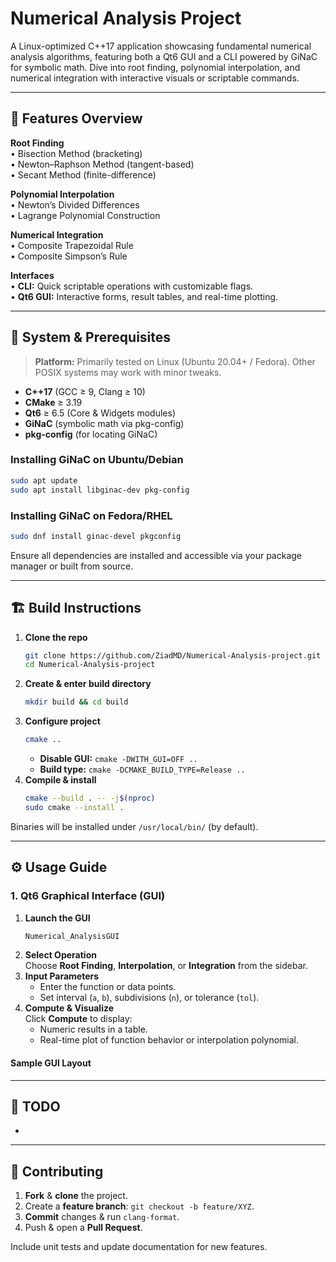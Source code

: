 # Numerical Analysis Project

A Linux-optimized C++17 application showcasing fundamental numerical analysis algorithms, featuring both a Qt6 GUI and a CLI powered by GiNaC for symbolic math. Dive into root finding, polynomial interpolation, and numerical integration with interactive visuals or scriptable commands.

---

## 🚀 Features Overview

**Root Finding**\
• Bisection Method (bracketing)\
• Newton–Raphson Method (tangent-based)\
• Secant Method (finite-difference)

**Polynomial Interpolation**\
• Newton’s Divided Differences\
• Lagrange Polynomial Construction

**Numerical Integration**\
• Composite Trapezoidal Rule\
• Composite Simpson’s Rule

**Interfaces**\
• **CLI:** Quick scriptable operations with customizable flags.\
• **Qt6 GUI:** Interactive forms, result tables, and real-time plotting.

---

## 🔧 System & Prerequisites

> **Platform:** Primarily tested on Linux (Ubuntu 20.04+ / Fedora). Other POSIX systems may work with minor tweaks.

- **C++17** (GCC ≥ 9, Clang ≥ 10)
- **CMake** ≥ 3.19
- **Qt6** ≥ 6.5 (Core & Widgets modules)
- **GiNaC** (symbolic math via pkg-config)
- **pkg-config** (for locating GiNaC)

### Installing GiNaC on Ubuntu/Debian

```bash
sudo apt update
sudo apt install libginac-dev pkg-config
```

### Installing GiNaC on Fedora/RHEL

```bash
sudo dnf install ginac-devel pkgconfig
```

Ensure all dependencies are installed and accessible via your package manager or built from source.

---

## 🏗️ Build Instructions

1. **Clone the repo**
   ```bash
   git clone https://github.com/ZiadMD/Numerical-Analysis-project.git
   cd Numerical-Analysis-project
   ```
2. **Create & enter build directory**
   ```bash
   mkdir build && cd build
   ```
3. **Configure project**
   ```bash
   cmake ..
   ```
   - **Disable GUI:** `cmake -DWITH_GUI=OFF ..`
   - **Build type:** `cmake -DCMAKE_BUILD_TYPE=Release ..`
4. **Compile & install**
   ```bash
   cmake --build . -- -j$(nproc)
   sudo cmake --install .
   ```

Binaries will be installed under `/usr/local/bin/` (by default).

---

## ⚙️ Usage Guide


### 1. Qt6 Graphical Interface (GUI)

1. **Launch the GUI**
   ```bash
   Numerical_AnalysisGUI
   ```
2. **Select Operation**\
   Choose **Root Finding**, **Interpolation**, or **Integration** from the sidebar.
3. **Input Parameters**
   - Enter the function or data points.
   - Set interval (`a`, `b`), subdivisions (`n`), or tolerance (`tol`).
4. **Compute & Visualize**\
   Click **Compute** to display:
   - Numeric results in a table.
   - Real-time plot of function behavior or interpolation polynomial.

#### Sample GUI Layout



---

## 📝 TODO

-

---

## 🤝 Contributing

1. **Fork** & **clone** the project.
2. Create a **feature branch**: `git checkout -b feature/XYZ`.
3. **Commit** changes & run `clang-format`.
4. Push & open a **Pull Request**.

Include unit tests and update documentation for new features.


